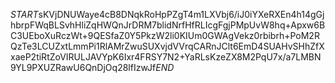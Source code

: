 $START$sKVjDNUWaye4cB8DNqkRoHpPZgT4m1LXVbj6/iJ0iYXeRXEn4h14gGjhbrpFWqBLSvhHliZqHWQnJrDRM7blidNrfHfRLIcgFgjPMpUvW8hq+Apxw6BC3UEboXuRczWt+9QESfaZ0Y5PkzW2li0KIUm0GWAgVekz0rbibrh+PoM2RQzTe3LCUZxtLmmPi1RlAMrZwuSUXvjdVVrqCARnJClt6EmD4SUAHvSHhZfXxaeP2tiRtZoVIRULJAVYpK6Ixr4FRSY7N2+YaRLsKzeZX8M2PqU7x/a7LMBN9YL9PXUZRawU6QnDjOq28lfIzwJf$END$